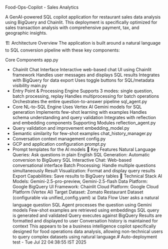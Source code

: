 Food-Ops-Copilot - Sales Analytics

A GenAI-powered SQL copilot application for restaurant sales data analysis using BigQuery and Chainlit. This deployment is specifically optimized for sales transaction analysis with comprehensive payment, tax, and geographic insights.

🏗️ Architecture Overview
The application is built around a natural language to SQL conversion pipeline with these key components:

Core Components
app.py
 - Chainlit Chat Interface
Interactive web-based chat UI using Chainlit framework
Handles user messages and displays SQL results
Integrates with BigQuery for data export
Uses toggle buttons for SQL/metadata visibility
main.py
 - Entry Point & Processing Engine
Supports 3 modes: single question, batch processing, replay
Handles multiprocessing for batch operations
Orchestrates the entire question-to-answer pipeline
sql_agent.py
 - Core NL-to-SQL Engine
Uses Vertex AI Gemini models for SQL generation
Implements few-shot learning with examples
Handles schema understanding and query validation
Integrates with reflection and embedding components
Supporting Modules
reflection_agent.py
 - Query validation and improvement
embedding_model.py
 - Semantic similarity for few-shot examples
chat_history_manager.py
 - Conversation context management
config.py
 - GCP and application configuration
prompt.py
 - Prompt templates for the AI models
🎯 Key Features
Natural Language Queries: Ask questions in plain English
SQL Generation: Automatic conversion to BigQuery SQL
Interactive Chat: Web-based conversational interface
Batch Processing: Handle multiple questions simultaneously
Result Visualization: Format and display query results
Export Capabilities: Save results to BigQuery tables
🔧 Technical Stack
AI Models: Gemini-2.5-pro-preview, Gemini-2.5-flash
Data Platform: Google BigQuery
UI Framework: Chainlit
Cloud Platform: Google Cloud Platform (Vertex AI)
Target Dataset: Zomato Restaurant Dataset (configurable via unified_config.yaml)
📊 Data Flow
User asks a natural language question
SQL Agent processes the question using Gemini models
Few-shot examples are retrieved using embeddings
SQL query is generated and validated
Query executes against BigQuery
Results are formatted and displayed to user
Conversation history is maintained for context
This appears to be a business intelligence copilot specifically designed for food operations data analysis, allowing non-technical users to query complex datasets using natural language.# Auto-deployment test - Tue Jul 22 04:38:55 IST 2025
